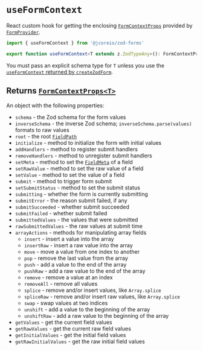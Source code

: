 # `useFormContext`

React custom hook for getting the enclosing [`FormContextProps`](types#formcontextprops) provided by [`FormProvider`](createZodForm#formprovider).

```ts
import { useFormContext } from '@jcoreio/zod-forms'
```

```ts
export function useFormContext<T extends z.ZodTypeAny>(): FormContextProps<T>
```

You must pass an explicit schema type for `T` unless you use the [`useFormContext` returned by `createZodForm`](createZodForm.md#returns-zodformt).

## Returns [`FormContextProps<T>`](types#formcontextprops)

An object with the following properties:

- `schema` - the Zod schema for the form values
- `inverseSchema` - the inverse Zod schema; `inverseSchema.parse(values)` formats to raw values
- `root` - the root [`FieldPath`](FieldPath.md)
- `initialize` - method to initialize the form with initial values
- `addHandlers` - method to register submit handlers
- `removeHandlers` - method to unregister submit handlers
- `setMeta` - method to set the [`FieldMeta`](types.md#fieldmeta) of a field
- `setRawValue` - method to set the raw value of a field
- `setValue` - method to set the value of a field
- `submit` - method to trigger form submit
- `setSubmitStatus` - method to set the submit status
- `submitting` - whether the form is currently submitting
- `submitError` - the reason submit failed, if any
- `submitSucceeded` - whether submit succeeded
- `submitFailed` - whether submit failed
- `submittedValues` - the values that were submitted
- `rawSubmittedValues` - the raw values at submit time
- `arrayActions` - methods for manipulating array fields
  - `insert` - insert a value into the array
  - `insertRaw` - insert a raw value into the array
  - `move` - move a value from one index to another
  - `pop` - remove the last value from the array
  - `push` - add a value to the end of the array
  - `pushRaw` - add a raw value to the end of the array
  - `remove` - remove a value at an index
  - `removeAll` - remove all values
  - `splice` - remove and/or insert values, like `Array.splice`
  - `spliceRaw` - remove and/or insert raw values, like `Array.splice`
  - `swap` - swap values at two indices
  - `unshift` - add a value to the beginning of the array
  - `unshiftRaw` - add a raw value to the beginning of the array
- `getValues` - get the current field values
- `getRawValues` - get the current raw field values
- `getInitialValues` - get the initial field values
- `getRawInitialValues` - get the raw initial field values
